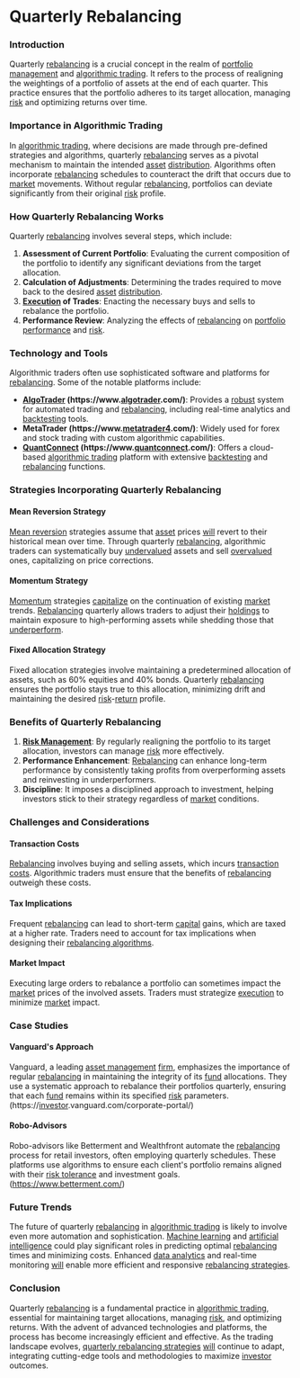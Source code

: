# Quarterly Rebalancing

### Introduction

Quarterly [rebalancing](../r/rebalancing.md) is a crucial concept in the realm of [portfolio management](../p/portfolio_management.md) and [algorithmic trading](../a/algorithmic_trading.md). It refers to the process of realigning the weightings of a portfolio of assets at the end of each quarter. This practice ensures that the portfolio adheres to its target allocation, managing [risk](../r/risk.md) and optimizing returns over time.

### Importance in Algorithmic Trading

In [algorithmic trading](../a/algorithmic_trading.md), where decisions are made through pre-defined strategies and algorithms, quarterly [rebalancing](../r/rebalancing.md) serves as a pivotal mechanism to maintain the intended [asset](../a/asset.md) [distribution](../d/distribution.md). Algorithms often incorporate [rebalancing](../r/rebalancing.md) schedules to counteract the drift that occurs due to [market](../m/market.md) movements. Without regular [rebalancing](../r/rebalancing.md), portfolios can deviate significantly from their original [risk](../r/risk.md) profile.

### How Quarterly Rebalancing Works

Quarterly [rebalancing](../r/rebalancing.md) involves several steps, which include:

1. **Assessment of Current Portfolio**: Evaluating the current composition of the portfolio to identify any significant deviations from the target allocation.
2. **Calculation of Adjustments**: Determining the trades required to move back to the desired [asset](../a/asset.md) [distribution](../d/distribution.md).
3. **[Execution](../e/execution.md) of Trades**: Enacting the necessary buys and sells to rebalance the portfolio.
4. **Performance Review**: Analyzing the effects of [rebalancing](../r/rebalancing.md) on [portfolio performance](../p/portfolio_performance.md) and [risk](../r/risk.md).

### Technology and Tools

Algorithmic traders often use sophisticated software and platforms for [rebalancing](../r/rebalancing.md). Some of the notable platforms include:

- **[AlgoTrader](../a/algotrader.md) (https://www.[algotrader](../a/algotrader.md).com/)**: Provides a [robust](../r/robust.md) system for automated trading and [rebalancing](../r/rebalancing.md), including real-time analytics and [backtesting](../b/backtesting.md) tools.
- **MetaTrader (https://www.[metatrader4](../m/metatrader4.md).com/)**: Widely used for forex and stock trading with custom algorithmic capabilities.
- **[QuantConnect](../q/quantconnect.md) (https://www.[quantconnect](../q/quantconnect.md).com/)**: Offers a cloud-based [algorithmic trading](../a/algorithmic_trading.md) platform with extensive [backtesting](../b/backtesting.md) and [rebalancing](../r/rebalancing.md) functions.

### Strategies Incorporating Quarterly Rebalancing

#### Mean Reversion Strategy
[Mean reversion](../m/mean_reversion.md) strategies assume that [asset](../a/asset.md) prices [will](../w/will.md) revert to their historical mean over time. Through quarterly [rebalancing](../r/rebalancing.md), algorithmic traders can systematically buy [undervalued](../u/undervalued.md) assets and sell [overvalued](../o/overvalued.md) ones, capitalizing on price corrections.

#### Momentum Strategy
[Momentum](../m/momentum.md) strategies [capitalize](../c/capitalize.md) on the continuation of existing [market](../m/market.md) trends. [Rebalancing](../r/rebalancing.md) quarterly allows traders to adjust their [holdings](../h/holdings.md) to maintain exposure to high-performing assets while shedding those that [underperform](../u/underperform.md).

#### Fixed Allocation Strategy
Fixed allocation strategies involve maintaining a predetermined allocation of assets, such as 60% equities and 40% bonds. Quarterly [rebalancing](../r/rebalancing.md) ensures the portfolio stays true to this allocation, minimizing drift and maintaining the desired [risk](../r/risk.md)-[return](../r/return.md) profile.

### Benefits of Quarterly Rebalancing

1. **[Risk Management](../r/risk_management.md)**: By regularly realigning the portfolio to its target allocation, investors can manage [risk](../r/risk.md) more effectively.
2. **Performance Enhancement**: [Rebalancing](../r/rebalancing.md) can enhance long-term performance by consistently taking profits from overperforming assets and reinvesting in underperformers.
3. **Discipline**: It imposes a disciplined approach to investment, helping investors stick to their strategy regardless of [market](../m/market.md) conditions.

### Challenges and Considerations

#### Transaction Costs
[Rebalancing](../r/rebalancing.md) involves buying and selling assets, which incurs [transaction costs](../t/transaction_costs.md). Algorithmic traders must ensure that the benefits of [rebalancing](../r/rebalancing.md) outweigh these costs.

#### Tax Implications
Frequent [rebalancing](../r/rebalancing.md) can lead to short-term [capital](../c/capital.md) gains, which are taxed at a higher rate. Traders need to account for tax implications when designing their [rebalancing algorithms](../r/rebalancing_algorithms.md).

#### Market Impact
Executing large orders to rebalance a portfolio can sometimes impact the [market](../m/market.md) prices of the involved assets. Traders must strategize [execution](../e/execution.md) to minimize [market](../m/market.md) impact.

### Case Studies

#### Vanguard's Approach
Vanguard, a leading [asset management](../a/asset_management.md) [firm](../f/firm.md), emphasizes the importance of regular [rebalancing](../r/rebalancing.md) in maintaining the integrity of its [fund](../f/fund.md) allocations. They use a systematic approach to rebalance their portfolios quarterly, ensuring that each [fund](../f/fund.md) remains within its specified [risk](../r/risk.md) parameters. (https://[investor](../i/investor.md).vanguard.com/corporate-portal/)

#### Robo-Advisors
Robo-advisors like Betterment and Wealthfront automate the [rebalancing](../r/rebalancing.md) process for retail investors, often employing quarterly schedules. These platforms use algorithms to ensure each client's portfolio remains aligned with their [risk tolerance](../r/risk_tolerance.md) and investment goals. (https://www.betterment.com/)

### Future Trends

The future of quarterly [rebalancing](../r/rebalancing.md) in [algorithmic trading](../a/algorithmic_trading.md) is likely to involve even more automation and sophistication. [Machine learning](../m/machine_learning.md) and [artificial intelligence](../a/artificial_intelligence_in_trading.md) could play significant roles in predicting optimal [rebalancing](../r/rebalancing.md) times and minimizing costs. Enhanced [data analytics](../d/data_analytics.md) and real-time monitoring [will](../w/will.md) enable more efficient and responsive [rebalancing strategies](../r/rebalancing_strategies.md).

### Conclusion

Quarterly [rebalancing](../r/rebalancing.md) is a fundamental practice in [algorithmic trading](../a/algorithmic_trading.md), essential for maintaining target allocations, managing [risk](../r/risk.md), and optimizing returns. With the advent of advanced technologies and platforms, the process has become increasingly efficient and effective. As the trading landscape evolves, [quarterly rebalancing strategies](../q/quarterly_rebalancing_strategies.md) [will](../w/will.md) continue to adapt, integrating cutting-edge tools and methodologies to maximize [investor](../i/investor.md) outcomes.
